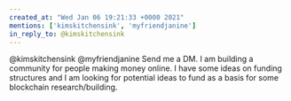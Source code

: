 ```yaml
---
created_at: "Wed Jan 06 19:21:33 +0000 2021"
mentions: ['kimskitchensink', 'myfriendjanine']
in_reply_to: @kimskitchensink
---
```


@kimskitchensink @myfriendjanine Send me a DM. I am building a community for people making money online. I have some ideas on funding structures and I am looking for potential ideas to fund as a basis for some blockchain research/building.